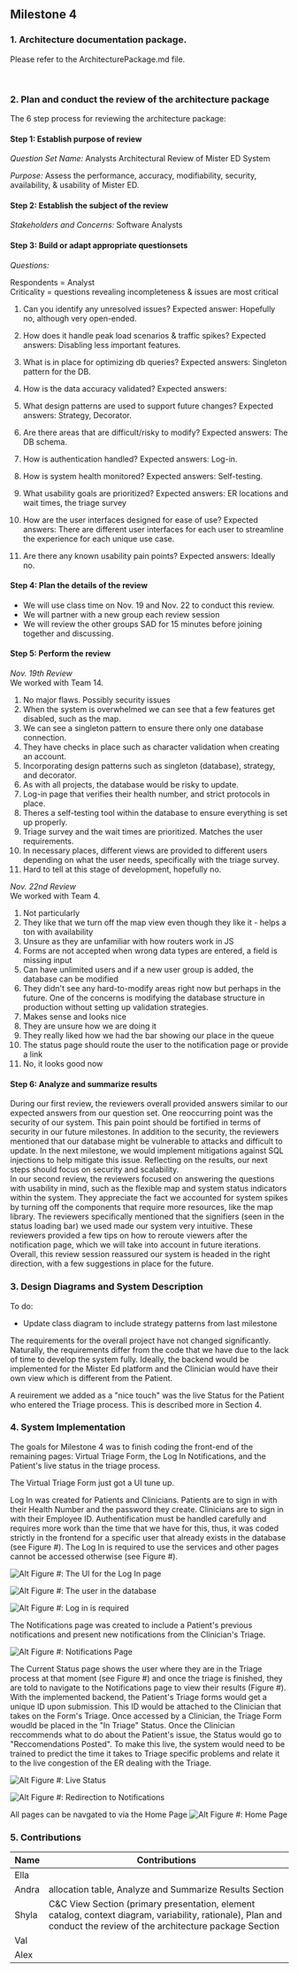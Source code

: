 ## Milestone 4

### 1. Architecture documentation package.

   Please refer to the ArchitecturePackage.md file.

<br>

### 2. Plan and conduct the review of the architecture package

The 6 step process for reviewing the architecture package:

#### Step 1: Establish purpose of review

*Question Set Name:*  Analysts Architectural Review of Mister ED System

*Purpose:* Assess the performance, accuracy, modifiability, security, availability, & usability of Mister ED.
<br>

#### Step 2: Establish the subject of the review

*Stakeholders and Concerns:* Software Analysts

#### Step 3: Build or adapt appropriate questionsets

*Questions:*

Respondents = Analyst
<br>
Criticality = questions revealing incompleteness & issues are most critical
<br>
1. Can you identify any unresolved issues?
Expected answer: Hopefully no, although very open-ended.

2. How does it handle peak load scenarios & traffic spikes?
Expected answers: Disabling less important features.

3. What is in place for optimizing db queries?
Expected answers: Singleton pattern for the DB.

4. How is the data accuracy validated?
Expected answers: 

5. What design patterns are used to support future changes?
Expected answers: Strategy, Decorator.

6. Are there areas that are difficult/risky to modify?
Expected answers: The DB schema.

7. How is authentication handled?
Expected answers: Log-in.

8. How is system health monitored?
Expected answers: Self-testing.

9. What usability goals are prioritized?
Expected answers: ER locations and wait times, the triage survey

10. How are the user interfaces designed for ease of use?
Expected answers: There are different user interfaces for each user to streamline the experience for each unique use case.

11. Are there any known usability pain points?
Expected answers: Ideally no.

#### Step 4: Plan the details of the review
- We will use class time on Nov. 19 and Nov. 22 to conduct this review.
- We will partner with a new group each review session
- We will review the other groups SAD for 15 minutes before joining together and discussing.

#### Step 5: Perform the review

*Nov. 19th Review*
<br>
We worked with Team 14.
<br>

1. No major flaws. Possibly security issues
2. When the system is overwhelmed we can see that a few features get disabled, such as the map.
3. We can see a singleton pattern to ensure there only one database connection.
4. They have checks in place such as character validation when creating an account.
5. Incorporating design patterns such as singleton (database), strategy, and decorator.
6. As with all projects, the database would be risky to update.
7. Log-in page that verifies their health number, and strict protocols in place.
8. Theres a self-testing tool within the database to ensure everything is set up properly.
9. Triage survey and the wait times are prioritized. Matches the user requirements.
10. In necessary places, different views are provided to different users depending on what the user needs, specifically with the triage survey.
11. Hard to tell at this stage of development, hopefully no.

*Nov. 22nd Review*
<br>
We worked with Team 4.
<br>

1. Not particularly 
2. They like that we turn off the map view even though they like it - helps a ton with availability
3. Unsure as they are unfamiliar with how routers work in JS
4. Forms are not accepted when wrong data types are entered, a field is missing input
5. Can have unlimited users and if a new user group is added, the database can be modified 
6. They didn't see any hard-to-modify areas right now but perhaps in the future. One of the concerns is modifying the database structure in production without setting up validation strategies.
7. Makes sense and looks nice
8. They are unsure how we are doing it 
9. They really liked how we had the bar showing our place in the queue
10. The status page should route the user to the notification page or provide a link
11. No, it looks good now

#### Step 6: Analyze and summarize results

During our first review, the reviewers overall provided answers similar to our expected answers from our question set. One reoccurring point was the security of our system. This pain point should be fortified in terms of security in our future milestones. In addition to the security, the reviewers mentioned that our database might be vulnerable to attacks and difficult to update. In the next milestone, we would implement mitigations against SQL injections to help mitigate this issue. Reflecting on the results, our next steps should focus on security and scalability.
<br>
In our second review, the reviewers focused on answering the questions with usability in mind, such as the flexible map and system status indicators within the system. They appreciate the fact we accounted for system spikes by turning off the components that require more resources, like the map library. The reviewers specifically mentioned that the signifiers (seen in the status loading bar) we used made our system very intuitive. These reviewers provided a few tips on how to reroute viewers after the notification page, which we will take into account in future iterations. Overall, this review session reassured our system is headed in the right direction, with a few suggestions in place for the future.
<br>

### 3. Design Diagrams and System Description
To do:
- Update class diagram to include strategy patterns from last milestone <br>

The requirements for the overall project have not changed significantly. Naturally, the requirements differ from the code that we have due to the lack of time to develop the system fully. Ideally, the backend would be implemented for the Mister Ed platform and the Clinician would have their own view which is different from the Patient. 

A reuirement we added as a "nice touch" was the live Status for the Patient who entered the Triage process. This is described more in Section 4.


### 4. System Implementation

 The goals for Milestone 4 was to finish coding the front-end of the remaining pages: Virtual Triage Form, the Log In Notifications, and the Patient's live status in the triage process.  
 
 The Virtual Triage Form just got a UI tune up.

 Log In was created for Patients and Clinicians. Patients are to sign in with their Health Number and the password they create. Clinicians are to sign in with their Employee ID. Authentification must be handled carefully and requires more work than the time that we have for this, thus, it was coded strictly in the frontend for a specific user that already exists in the database (see Figure #). The Log In is required to use the services and other pages cannot be accessed otherwise (see Figure #). 

  ![Alt](Diagrams/login.png)
 Figure #: The UI for the Log In page

 ![Alt](Diagrams/userDB.png)
 Figure #: The user in the database

 ![Alt](Diagrams/appjs.png)
 Figure #: Log in is required
 
 The Notifications page was created to include a Patient's previous notifications and present new notifications from the Clinician's Triage.

  ![Alt](Diagrams/notifications.png)
  Figure #: Notifications Page

The Current Status page shows the user where they are in the Triage process at that moment (see Figure #) and once the triage is finished, they are told to navigate to the Notifications page to view their results (Figure #). With the implemented backend, the Patient's Triage forms would get a unique ID upon submission. This ID would be attached to the Clinician that takes on the Form's Triage. Once accessed by a Clinician, the Triage Form woudld be placed in the "In Triage" Status. Once the Clinician reccommends what to do about the Patient's issue, the Status would go to "Reccomendations Posted". To make this live, the system would need to be trained to predict the time it takes to Triage specific problems and relate it to the live congestion of the ER dealing with the Triage. 


![Alt](Diagrams/liveStatus.png)
Figure #: Live Status
 

![Alt](Diagrams/doneTriage.png)
Figure #: Redirection to Notifications

All pages can be navgated to via the Home Page
![Alt](Diagrams/homePage.png)
Figure #: Home Page


### 5. Contributions


| Name | Contributions | 
| ----------- | ---------------------- |
| Ella |  |
| Andra | allocation table, Analyze and Summarize Results Section |
| Shyla | C&C View Section (primary presentation, element catalog, context diagram, variability, rationale), Plan and conduct the review of the architecture package Section|
| Val |  | 
| Alex |  |
